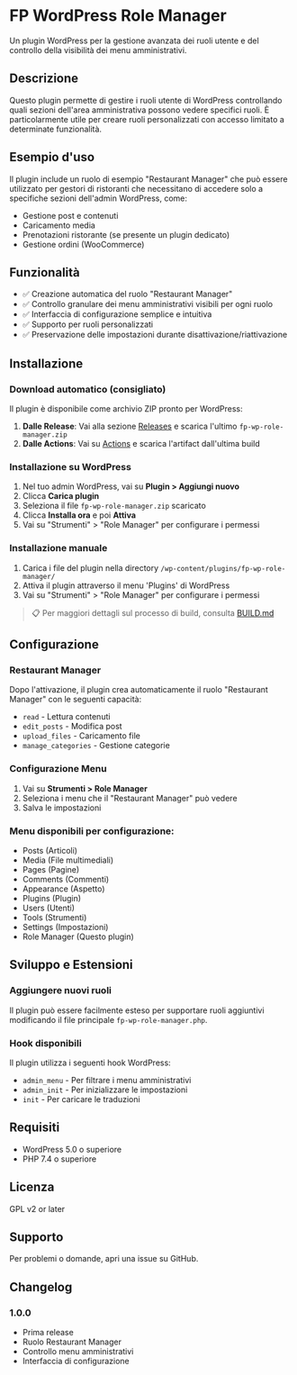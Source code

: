 # FP WordPress Role Manager

Un plugin WordPress per la gestione avanzata dei ruoli utente e del controllo della visibilità dei menu amministrativi.

## Descrizione

Questo plugin permette di gestire i ruoli utente di WordPress controllando quali sezioni dell'area amministrativa possono vedere specifici ruoli. È particolarmente utile per creare ruoli personalizzati con accesso limitato a determinate funzionalità.

## Esempio d'uso

Il plugin include un ruolo di esempio "Restaurant Manager" che può essere utilizzato per gestori di ristoranti che necessitano di accedere solo a specifiche sezioni dell'admin WordPress, come:

- Gestione post e contenuti
- Caricamento media
- Prenotazioni ristorante (se presente un plugin dedicato)
- Gestione ordini (WooCommerce)

## Funzionalità

- ✅ Creazione automatica del ruolo "Restaurant Manager"
- ✅ Controllo granulare dei menu amministrativi visibili per ogni ruolo
- ✅ Interfaccia di configurazione semplice e intuitiva
- ✅ Supporto per ruoli personalizzati
- ✅ Preservazione delle impostazioni durante disattivazione/riattivazione

## Installazione

### Download automatico (consigliato)

Il plugin è disponibile come archivio ZIP pronto per WordPress:

1. **Dalle Release**: Vai alla sezione [Releases](../../releases) e scarica l'ultimo `fp-wp-role-manager.zip`
2. **Dalle Actions**: Vai su [Actions](../../actions) e scarica l'artifact dall'ultima build

### Installazione su WordPress

1. Nel tuo admin WordPress, vai su **Plugin > Aggiungi nuovo**
2. Clicca **Carica plugin**
3. Seleziona il file `fp-wp-role-manager.zip` scaricato
4. Clicca **Installa ora** e poi **Attiva**
5. Vai su "Strumenti" > "Role Manager" per configurare i permessi

### Installazione manuale

1. Carica i file del plugin nella directory `/wp-content/plugins/fp-wp-role-manager/`
2. Attiva il plugin attraverso il menu 'Plugins' di WordPress
3. Vai su "Strumenti" > "Role Manager" per configurare i permessi

> 📋 Per maggiori dettagli sul processo di build, consulta [BUILD.md](BUILD.md)

## Configurazione

### Restaurant Manager

Dopo l'attivazione, il plugin crea automaticamente il ruolo "Restaurant Manager" con le seguenti capacità:

- `read` - Lettura contenuti
- `edit_posts` - Modifica post
- `upload_files` - Caricamento file
- `manage_categories` - Gestione categorie

### Configurazione Menu

1. Vai su **Strumenti > Role Manager**
2. Seleziona i menu che il "Restaurant Manager" può vedere
3. Salva le impostazioni

### Menu disponibili per configurazione:

- Posts (Articoli)
- Media (File multimediali)
- Pages (Pagine)
- Comments (Commenti)
- Appearance (Aspetto)
- Plugins (Plugin)
- Users (Utenti)
- Tools (Strumenti)
- Settings (Impostazioni)
- Role Manager (Questo plugin)

## Sviluppo e Estensioni

### Aggiungere nuovi ruoli

Il plugin può essere facilmente esteso per supportare ruoli aggiuntivi modificando il file principale `fp-wp-role-manager.php`.

### Hook disponibili

Il plugin utilizza i seguenti hook WordPress:

- `admin_menu` - Per filtrare i menu amministrativi
- `admin_init` - Per inizializzare le impostazioni
- `init` - Per caricare le traduzioni

## Requisiti

- WordPress 5.0 o superiore
- PHP 7.4 o superiore

## Licenza

GPL v2 or later

## Supporto

Per problemi o domande, apri una issue su GitHub.

## Changelog

### 1.0.0
- Prima release
- Ruolo Restaurant Manager
- Controllo menu amministrativi
- Interfaccia di configurazione